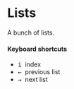 # Lists

A bunch of lists.

#### Keyboard shortcuts

- <kbd>i</kbd>&nbsp;&nbsp;index
- <kbd>&larr;</kbd>&nbsp;&nbsp;previous list
- <kbd>&rarr;</kbd>&nbsp;&nbsp;next list

